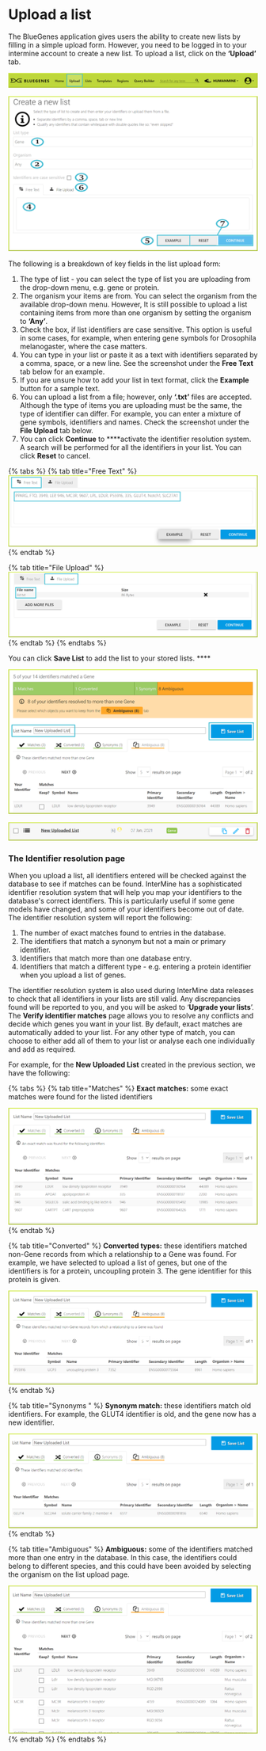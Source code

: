 # Upload a list

The BlueGenes application gives users the ability to create new lists by filling in a simple upload form. However, you need to be logged in to your intermine account to create a new list. To upload a list, click on the **‘Upload’** tab. 

![](../../../.gitbook/assets/upload-tab.png)

![](../../../.gitbook/assets/upload-a-list.png)

The following is a breakdown of key fields in the list upload form: 

1. The type of list - you can select the type of list you are uploading from the drop-down menu, e.g. gene or protein. 
2. The organism your items are from. You can select the organism from the available drop-down menu. However, It is still possible to upload a list containing items from more than one organism by setting the organism to **‘Any’**.
3. Check the box, if list identifiers are case sensitive. This option is useful in some cases, for example, when entering gene symbols for Drosophila melanogaster, where the case matters.  
4. You can type in your list or paste it as a text with identifiers separated by a comma, space, or a new line. See the screenshot under the **Free Text** tab below for an example. 
5. If you are unsure how to add your list in text format, click the **Example** button for a sample text. 
6. You can upload a list from a file; however, only **‘.txt’** files are accepted. Although the type of items you are uploading must be the same, the type of identifier can differ. For example, you can enter a mixture of gene symbols, identifiers and names. Check the screenshot under the **File Upload** tab below.  
7. You can click **Continue** to ****activate the identifier resolution system. A search will be performed for all the identifiers in your list. You can click **Reset** to cancel. 

{% tabs %}
{% tab title="Free Text" %}
![](../../../.gitbook/assets/free-text-upload.png)
{% endtab %}

{% tab title="File Upload" %}
![](../../../.gitbook/assets/text-file-upload.png)
{% endtab %}
{% endtabs %}

You can click **Save List** to add the list to your stored lists.  ****

![](../../../.gitbook/assets/new-uploaded-list.png)

![](../../../.gitbook/assets/new-uploaded-list-2.png)

### The Identifier resolution page

When you upload a list, all identifiers entered will be checked against the database to see if matches can be found. InterMine has a sophisticated identifier resolution system that will help you map your identifiers to the database's correct identifiers. This is particularly useful if some gene models have changed, and some of your identifiers become out of date. The identifier resolution system will report the following:

1. The number of exact matches found to entries in the database.
2. The identifiers that match a synonym but not a main or primary identifier.
3. Identifiers that match more than one database entry.
4. Identifiers that match a different type - e.g. entering a protein identifier when you upload a list of genes.

The identifier resolution system is also used during InterMine data releases to check that all identifiers in your lists are still valid. Any discrepancies found will be reported to you, and you will be asked to ‘**Upgrade your lists**’. The **Verify identifier matches** page allows you to resolve any conflicts and decide which genes you want in your list. By default, exact matches are automatically added to your list. For any other type of match, you can choose to either add all of them to your list or analyse each one individually and add as required. 

For example, for the **New Uploaded List** created in the previous section, we have the following: 

{% tabs %}
{% tab title="Matches" %}
**Exact matches:** some exact matches were found for the listed identifiers

![](../../../.gitbook/assets/matches-2-.png)
{% endtab %}

{% tab title="Converted" %}
**Converted types:** these identifiers matched non-Gene records from which a relationship to a Gene was found. For example, we have selected to upload a list of genes, but one of the identifiers is for a protein, uncoupling protein 3. The gene identifier for this protein is given.

![](../../../.gitbook/assets/converted-2-.png)
{% endtab %}

{% tab title="Synonyms " %}
**Synonym match:** these identifiers match old identifiers. For example, the GLUT4 identifier is old, and the gene now has a new identifier. 

![](../../../.gitbook/assets/synonyms.png)
{% endtab %}

{% tab title="Ambiguous" %}
**Ambiguous:** some of the identifiers matched more than one entry in the database. In this case, the identifiers could belong to different species, and this could have been avoided by selecting the organism on the list upload page. 

![](../../../.gitbook/assets/ambiguous-3-.png)
{% endtab %}
{% endtabs %}

